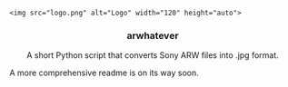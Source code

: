 <br />
<p align="center">

    <img src="logo.png" alt="Logo" width="120" height="auto">


  <h3 align="center">arwhatever</h3>

  <p align="center">
    A short Python script that converts Sony ARW files into .jpg format.
    <br />
  <p>A more comprehensive readme is on its way soon.</p>
</p>